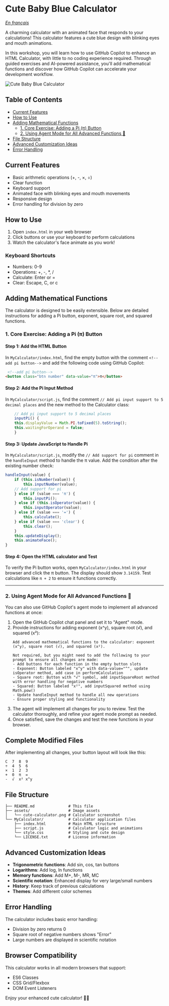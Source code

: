 # Cute Baby Blue Calculator

*[En français](README_FR.md)*

A charming calculator with an animated face that responds to your calculations! This calculator features a cute blue design with blinking eyes and mouth animations.

In this workshop, you will learn how to use GitHub Copilot to enhance an HTML Calculator, with little to no coding experience required. Through guided exercises and AI-powered assistance, you'll add mathematical functions and discover how GitHub Copilot can accelerate your development workflow.

![Cute Baby Blue Calculator](./assets/cute-calculator.png)


## Table of Contents
- [Current Features](#current-features)
- [How to Use](#how-to-use)
- [Adding Mathematical Functions](#adding-mathematical-functions)
    - [1. Core Exercise: Adding a Pi (π) Button](#1-core-exercise-adding-a-pi-π-button)
    - [2. Using Agent Mode for All Advanced Functions 🤖](#2-using-agent-mode-for-all-advanced-functions-🤖)
- [File Structure](#file-structure)
- [Advanced Customization Ideas](#advanced-customization-ideas)
- [Error Handling](#error-handling)


## Current Features

- Basic arithmetic operations (+, -, ×, ÷)
- Clear function
- Keyboard support
- Animated face with blinking eyes and mouth movements
- Responsive design
- Error handling for division by zero

## How to Use

1. Open `index.html` in your web browser
2. Click buttons or use your keyboard to perform calculations
3. Watch the calculator's face animate as you work!

### Keyboard Shortcuts
- Numbers: 0-9
- Operations: +, -, *, /
- Calculate: Enter or =
- Clear: Escape, C, or c

## Adding Mathematical Functions

The calculator is designed to be easily extensible. Below are detailed instructions for adding a Pi button, exponent, square root, and squared functions.

### 1. Core Exercise: Adding a Pi (π) Button

#### Step 1: Add the HTML Button
In `MyCalculator/index.html`, find the empty button with the comment `<!--add pi button-->` and add the following code using GitHub Copilot:

```html
 <!--add pi button-->
<button class="btn number" data-value="π">π</button>
```

#### Step 2: Add the Pi Input Method
In `MyCalculator/script.js`, find the comment `// Add pi input support to 5 decimal places` and the new method to the Calculator class:

```javascript
    // Add pi input support to 5 decimal places
    inputPi() {
    this.displayValue = Math.PI.toFixed(5).toString();
    this.waitingForOperand = false;
    }
```

#### Step 3: Update JavaScript to Handle Pi
In `MyCalculator/script.js`, modify the `// Add support for pi` comment in the `handleInput` method to handle the π value. Add the condition after the existing number check:

```javascript
handleInput(value) {
    if (this.isNumber(value)) {
        this.inputNumber(value);
    // Add support for pi
    } else if (value === 'π') {
        this.inputPi();
    } else if (this.isOperator(value)) {
        this.inputOperator(value);
    } else if (value === '=') {
        this.calculate();
    } else if (value === 'clear') {
        this.clear();
    }
    this.updateDisplay();
    this.animateFace();
}
```

#### Step 4: Open the HTML calculator and Test
To verify the Pi button works, open `MyCalculator/index.html` in your browser and click the π button. The display should show `3.14159`. Test calculations like `π + 2` to ensure it functions correctly.

---
### 2. Using Agent Mode for All Advanced Functions 🤖
You can also use GitHub Copilot's agent mode to implement all advanced functions at once:

1. Open the GitHub Copilot chat panel and set it to "Agent" mode.
2. Provide instructions for adding exponent (x^y), square root (√), and squared (x²):
   ```
   Add advanced mathematical functions to the calculator: exponent (x^y), square root (√), and squared (x²). 
   
   Not required, but you might need to add the following to your prompt to ensure all changes are made:
   - Add buttons for each function in the empty button slots
   - Exponent: Button labeled "x^y" with data-value="^", update isOperator method, add case in performCalculation
   - Square root: Button with "√" symbol, add inputSquareRoot method with error handling for negative numbers
   - Squared: Button labeled "x²", add inputSquared method using Math.pow()
   - Update handleInput method to handle all new operations
   - Ensure proper styling and functionality
   ```
3. The agent will implement all changes for you to review. Test the calculator thoroughly, and refine your agent mode prompt as needed.
4. Once satisfied, save the changes and test the new functions in your browser.

## Complete Modified Files

After implementing all changes, your button layout will look like this:

```
C  7  8  9
÷  4  5  6
×  1  2  3
+  0  π  =
-  √  x² x^y
```

## File Structure

```
├── README.md               # This file
├── assets/                 # Image assets
│   └── cute-calculator.png # Calculator screenshot
└── MyCalculator/           # Calculator application files
    ├── index.html          # Main HTML structure
    ├── script.js           # Calculator logic and animations
    └── style.css           # Styling and cute design
    └── LICENSE.txt         # License information
```

## Advanced Customization Ideas

- **Trigonometric functions**: Add sin, cos, tan buttons
- **Logarithms**: Add log, ln functions
- **Memory functions**: Add M+, M-, MR, MC
- **Scientific notation**: Enhanced display for very large/small numbers
- **History**: Keep track of previous calculations
- **Themes**: Add different color schemes

## Error Handling

The calculator includes basic error handling:
- Division by zero returns 0
- Square root of negative numbers shows "Error"
- Large numbers are displayed in scientific notation

## Browser Compatibility

This calculator works in all modern browsers that support:
- ES6 Classes
- CSS Grid/Flexbox
- DOM Event Listeners

Enjoy your enhanced cute calculator! 🧮✨
